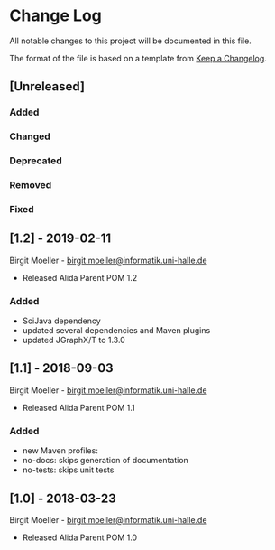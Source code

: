 # Change Log
All notable changes to this project will be documented in this file.

The format of the file is based on a template from [Keep a Changelog](http://keepachangelog.com/).

## [Unreleased]
### Added

### Changed

### Deprecated

### Removed

### Fixed

## [1.2] - 2019-02-11
Birgit Moeller - <birgit.moeller@informatik.uni-halle.de>
- Released Alida Parent POM 1.2

### Added
- SciJava dependency
- updated several dependencies and Maven plugins
- updated JGraphX/T to 1.3.0

## [1.1] - 2018-09-03
Birgit Moeller - <birgit.moeller@informatik.uni-halle.de>
- Released Alida Parent POM 1.1

### Added
- new Maven profiles:
 - no-docs: skips generation of documentation
 - no-tests: skips unit tests

## [1.0] - 2018-03-23
Birgit Moeller - <birgit.moeller@informatik.uni-halle.de>
- Released Alida Parent POM 1.0
